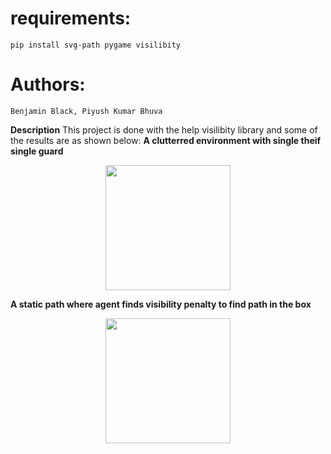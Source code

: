 # requirements:

    pip install svg-path pygame visilibity

# Authors:
    Benjamin Black, Piyush Kumar Bhuva
    
**Description**
This project is done with the help visilibity library and some of the results are as shown below:
**A clutterred environment with single theif single guard**
<p align="center">
<img  width="200" height= "200" src="https://github.com/Godcreatebugs/Agent-Theif-2-Sum-Intelligent-Game/blob/master/report_videos/cluttered_static_path.gif" >

**A static path where agent finds visibility penalty to find path in the box**
<p align="center">
<img  width="200" height= "200" src="https://github.com/Godcreatebugs/Agent-Theif-2-Sum-Intelligent-Game/blob/master/report_videos/static_path.gif" >

